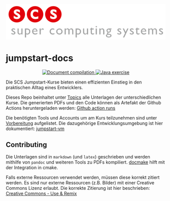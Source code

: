 ![scs-logo](cmake/latex/logos/scs_logo_text.png)

jumpstart-docs
==============

<p align="center">
  <a href="https://github.com/scs/jumpstart-docs/actions/workflows/document-compilation.yml?query=branch%3Amain+">
    <img src="https://github.com/scs/jumpstart-docs/actions/workflows/document-compilation.yml/badge.svg?branch=main" alt="Document compilation">
  </a>
  <a href="https://github.com/scs/jumpstart-docs/actions/workflows/java-exercise.yml?query=branch%3Amain+">
    <img src="https://github.com/scs/jumpstart-docs/actions/workflows/java-exercise.yml/badge.svg?branch=main" alt="Java exercise">
  </a>
</p>

Die SCS Jumpstart-Kurse bieten einen effizienten Einstieg in den praktischen Alltag eines Entwicklers.

Dieses Repo beinhaltet unter [Topics](topics) alle Unterlagen der unterschiedlichen Kurse.
Die generierten PDFs und den Code können als Artefakt der Github Actions heruntergeladen werden:
[Github action runs](https://github.com/scs/jumpstart-docs/actions?query=workflow%3Acompilation+branch%3Amain+)

Die benötigten Tools und Accounts um am Kurs teilzunehmen sind unter
[Vorbereitung](topics/admin/introduction.md#vorbereitung) aufgelistet.
Die dazugehörige Entwicklungsumgebung ist hier dokumentiert: [jumpstart-vm](https://github.com/scs/jumpstart-vm)


Contributing
-------------

Die Unterlagen sind in `markdown` (und `latex`) geschrieben
und werden mithilfe von `pandoc` und weiteren Tools zu PDFs kompiliert.
[docmake](https://github.com/langchr86/docmake) hilft mit der Integration in cmake.

Falls externe Ressourcen verwendet werden, müssen diese korrekt zitiert werden.
Es sind nur externe Ressourcen (z.B. Bilder) mit einer Creative Commons Lizenz erlaubt.
Die korrekte Zitierung ist hier beschrieben: [Creative Commons - Use & Remix](https://creativecommons.org/use-remix/)

